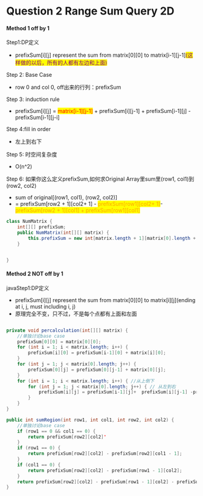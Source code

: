# Question 2 Range Sum Query 2D

#### Method 1 off by 1

Step1:DP定义

* prefixSum\[i]\[j] represent the sum from matrix\[0]\[0] to matrix\[i-1]\[j-1]<mark style="color:purple;">(这样做的以后，所有的人都有左边和上面)</mark>

Step 2: Base Case

* row 0 and col 0, off出来的行列：prefixSum

Step 3: induction rule

* prefixSum\[i]\[j] = <mark style="color:red;">matrix\[i-1]\[j-1]</mark> + prefixSum\[i]\[j-1] + prefixSum\[i-1]\[j] -prefixSum\[i-1]\[j-i]

Step 4:fill in order

* 左上到右下

Step 5: 时空间复杂度

* O(n^2)

Step 6: 如果你这么定义prefixSum,如何求Original Array里sum里(row1, col1)到(row2, col2)

* sum of original\[(row1, col1), (row2, col2)]&#x20;
* \=  prefixSum\[row2 + 1]\[col2+ 1] -  <mark style="color:orange;">prefixSum\[row1]\[col2+ 1]</mark>-  <mark style="color:orange;">prefixSum\[row2 + 1]\[col1] + prefixSum\[row1]\[col1]</mark>

```java
class NumMatrix {
    int[][] prefixSum;
    public NumMatrix(int[][] matrix) {
        this.prefixSum = new int[matrix.length + 1][matrix[0].length + 1];
    }


}
```

#### Method 2 NOT off by 1



javaStep1:DP定义

* prefixSum\[i]\[j] represent the sum from matrix\[0]\[0] to matrix\[i]\[j]\(ending at i, j, must including i, j)
* 原理完全不变，只不过，不是每个点都有上面和左面



```java

private void percalculation(int[][] matrix) {
    //单独讨论base case
    prefixSum[0][0] = matrix[0][0];
    for (int i = 1; i < matrix.length; i++) {
        prefixSum[i][0] = prefixSum[i-1][0] + matrix[i][0];
    }
    for (int j = 1; j < matrix[0].length; j++) {
        prefixSum[0][j] = prefixSum[0][j-1] + matrix[0][j];
    }
    for (int i = 1; i < matrix.length; i++) { //从上倒下
        for (int j = 1; j < matrix[0].length; j++) { // 从左到右
            prefixSum[i][j] = prefixSum[i-1][j]+  prefixSum[i][j-1] -prefixSum[i-1][j-1] + matrix[i-1][j-1];
        }
    }
}

public int sumRegion(int row1, int col1, int row2, int col2) {
    //单独讨论base case
    if (row1 == 0 && col1 == 0) {
        return prefixSum[row2][col2]'
    }
    if (row1 == 0) {   
        return prefixSum[row2][col2] - prefixSum[row2][col1 - 1];
    }
    if (col1 == 0) {   
        return prefixSum[row2][col2] - prefixSum[row1 - 1][col2];
    }
    return prefixSum[row2][col2] - prefixSum[row1 - 1][col2] - prefixSum[row2][col1 - 1] + prefixSum[row1 - 1][col1 - 1];
}
```
